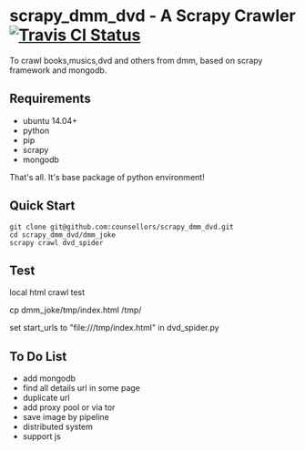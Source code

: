 scrapy_dmm_dvd - A Scrapy Crawler
[ ![Travis CI Status](https://travis-ci.org/counsellors/scrapy_dmm_dvd.svg?branch=master)](https://travis-ci.org/counsellors/scrapy_dmm_dvd)  
=========================
To crawl books,musics,dvd and others from dmm, based on scrapy framework and mongodb.

Requirements
------------

* ubuntu 14.04+
* python
* pip
* scrapy
* mongodb

That's all. It's base package of python environment!


Quick Start
------------
```
git clone git@github.com:counsellors/scrapy_dmm_dvd.git
cd scrapy_dmm_dvd/dmm_joke
scrapy crawl dvd_spider
```

Test
------------

local html crawl test

cp dmm_joke/tmp/index.html /tmp/

set start_urls to "file:///tmp/index.html" in dvd_spider.py


To Do List
----------

- add mongodb
- find all details url in some page
- duplicate url
- add proxy pool or via tor
- save image by pipeline
- distributed system
- support js
